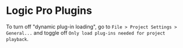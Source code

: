 # Logic Pro Plugins

To turn off "dynamic plug-in loading", go to `File > Project Settings > General...` and toggle off `Only load plug-ins needed for project playback`.
